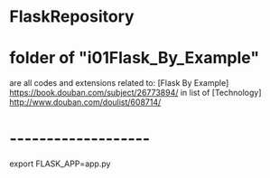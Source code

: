 # FlaskRepository

# folder of "i01Flask_By_Example" 
are all codes and extensions related to:
[Flask By Example] https://book.douban.com/subject/26773894/ in list of [Technology]
http://www.douban.com/doulist/608714/


# -------------------
export FLASK_APP=app.py